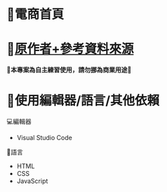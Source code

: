 # 🏪電商首頁
# 🔗[原作者+參考資料來源](https://www.youtube.com/playlist?list=PLmOn9nNkQxJGxBP1ydX41wZKJMUvBl6on)
**🚫本專案為自主練習使用，請勿挪為商業用途🚫**

# 🔧使用編輯器/語言/其他依賴
💻編輯器  
* Visual Studio Code

📝語言  
* HTML
* CSS 
* JavaScript
